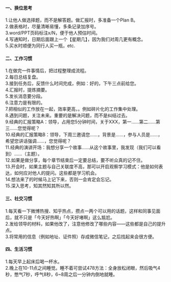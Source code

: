 #### 一、换位思考
1.让他人做选择题，而不是解答题。做汇报时，多准备一个Plan B。  
2.做表格时，尽量清晰易懂，多条记录加序号。  
3.word/PPT页码标注x/N，便于他人预估时间。  
4.写通知时，日期后面跟上一个【星期几】，因为我们对周几更有概念。  
5.买水时顺便为同行人买一瓶，etc.  

#### 二、工作习惯
1.在做完一件事情后，把过程整理成流程。  
2.每日总结复盘。  
3.接到任务后，反馈什么时间完成，例如：好的，下午三点前给您。  
4.汇报时，提炼摘要。  
5.发长消息要分段。  
6.注意力是有限的。  
7.把相似的工作放在一起，效率更高，。例如碎片化的工作集中处理。  
8.遇到问题，关注未来。重要的是解决问题，而不是纠结过去。  
9.经典的汇报策略A：领导，占用您5分钟时间，关于XXX，第一……第二……第三……您觉得呢？  
10.经典的汇报策略B：领导，下周三邀请您……，背景是……，参与人员是……，希望您讲话强调……，您觉得呢？  
11.经典的演讲开场：我想分享一个故事……从这个故事里，我发现（我们可以看到）……（主题）。  
12.如果是做分享，每个章节结束后一定要总结，要不听众真的记不住。  
13.开会时，如果主题与自己关联度不高，那可以开启观察学习模式：他是如何表达，如何应对他人的提问。这些都是学习机会。  
14.想法来了的时候马上记下来，否则一会肯定会忘记。  
15.深入思考，知其然知其所以然。  

#### 三、社交习惯
1.每天看一下微博热搜、知乎热点，攒点一两个可以用的话题，这样和同事见面后，就不只是「今天好热啊」「今天好堵啊」这么尴尬。  
2.发给领导的材料，如果他改了，注意他修改了哪些内容——这些都是自己的提升点。  
3.将常用的信息（例如地址、证件照）存成微信笔记，之后找起来会很方便。  

#### 四、生活习惯
1.每天早上起床后喝一杯水。  
2.晚上在10-11点之间睡觉。睡不着可尝试478方法：全身放松闭眼，然后吸气4秒，憋气7秒，呼气8秒，6~8周之后一分钟内倒地就睡。  
